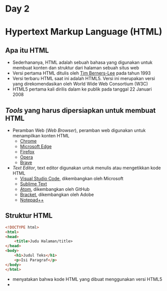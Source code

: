 # Day 2

# Hypertext Markup Language (HTML)

## Apa itu HTML

- Sederhananya, HTML adalah sebuah bahasa yang digunakan untuk membuat konten dan struktur dari halaman sebuah situs web
- Versi pertama HTML ditulis oleh [Tim Berners-Lee](https://en.wikipedia.org/wiki/Tim_Berners-Lee) pada tahun 1993
- Versi terbaru HTML saat ini adalah HTML5. Versi ini merupakan versi yang direkomendasikan oleh World Wide Web Consortium (W3C)
- HTML5 pertama kali dirilis dalam ke publik pada tanggal 22 Januari 2008

## *Tools* yang harus dipersiapkan untuk membuat HTML

- Peramban Web (*Web Browser*), peramban web digunakan untuk menampilkan konten HTML
    - [Chrome](https://www.google.com/chrome/)
    - [Microsoft Edge](https://www.microsoft.com/en-us/edge)
    - [Firefox](https://www.mozilla.org/en-US/firefox/new/)
    - [Opera](https://www.opera.com/browsers/opera)
    - [Brave](https://brave.com/)
- *Text Editor*, text editor digunakan untuk menulis atau mengetikkan kode HTML
    - [Visual Studio Code](https://code.visualstudio.com/download), dikembangkan oleh Microsoft
    - [Sublime Text](https://www.sublimetext.com/)
    - [Atom](https://atom.io/), dikembangkan oleh GitHub
    - [Bracket](https://brackets.io/), dikembangkan oleh Adobe
    - [Notepad++](https://notepad-plus-plus.org/downloads/)

## Struktur HTML

```html
<!DOCTYPE html>
<html>
<head>
	<title>Judu Halaman/title>
</head>
<body>
	<h1>Judul Teks</h1>
	<p>Isi Paragraf</p>
</body>
</html>
```

- <!DOCTYPE html> menyatakan bahwa kode HTML yang dibuat menggunakan versi HTML5
- <title> menyatakan elemen akar dari halaman HTML
- <head> berisi informasi meta tentang halaman HTML
- <title> digunakan untuk membuat judul halaman HTML
- <body> menyatakan badan HTML, dan merupakan wadah untuk semua konten yang terlihat, seperti judul, paragraf, gambar, *hyperlink*, tabel, *list*, dan lain-lain.
- <h1> digunakan membuat judul besar
- <p> digunakan untuk menyatakan paragraf

## Elemen HTML

Elemen HTML terdiri dari *tag* pembuka, kontennya, dan *tag* penutup.

```html
<tagname> Isi konten </tagname>
```

Contoh Elemen HTML

```html
<h1> Judul Besar </h1>
<p> Ini adalah paragraf </p>
```

## Atribut HTML

Atribut merupakan properti dari sebuah elemen HTML

```html
<tagname attribute="value"> Isi konten </tagname>
```

- Semua elemen HTML bisa memiliki atribut
- Atribut selalu diletakkan pada *tag* pembuka sebuah elemen
- Semua atribut yang bisa dipakai untuk elemen HTML bisa dilihat melalui [tautan](https://www.w3schools.com/tags/ref_attributes.asp) berikut ini

Contoh Atribut HTML

```html
<a href="google.com">Klik di sini untuk membuka Google </a>
```

## Komentar pada HTML

- Komentar adalah sebuah teks yang tidak akan tampil pada peramban web (*web browser*).
- Komentar digunakan untuk memberikan penjelasan lebih lengkap tentang kode HTML yang ditulis
    
    ```html
    <!-- Ketikkan komentar di sini -->
    ```
    
    > Perhatikan bahwa terdapat tanda seru (!) pada *tag* pembuka, tetapi tidak ada pada *tag* penutup.
    > 
    
    Contoh 
    
    ```html
    <!-- Ini adalah komentar. Komentar tidak akan tampil di peramban web (*web browser*) -->
    ```
    

## Ekstensi Live Server pada Visual Studio Code

- Setiap kita menuliskan kode HTML, kita harus me-*refresh* halaman web tersebut di peramban web (*web browser*) untuk menampilkan kode yang telah dibuat. Hal tersebut akan sangat merepotkan karena harus berulang kali me-*refresh* halamannya
- Solusi dari permasalahan tersebut adalah dengan menginstal ekstensi yang bernama **Live Server** pada Visual Studio Code
- Ekstensi Live Server memiliki fitur *live reload* yang memungkinkan kita untuk tidak berulang kali me-*refresh* halaman web

## *Tag* HTML Populer

- <p>, digunakan untuk membuat paragraf
- <h1> - <h6>, digunakan untuk membuat judul besar
- <i> atau <em>, digunakan untuk membuat teks miring
- <b> atau <strong>, digunakan untuk menebalkan teks
- <a>, digunakan untuk membuat *hyperlink*
- <hr>, digunakan untuk membuat garis pemisah horizontal
- <img>, digunakan untuk memanggil gambar
- <video>, digunakan untuk memanggil video
- <table>, digunakan untuk membuat tabel
- <form>, digunakan untuk membuat form

## Elemen Semantik pada HTML

- Elemen semantik adalah elemen yang memiliki arti.
- Terdapat beberapa *tag* semantik yang dapat digunakan untuk mendefinisikan bagian yang berbeda dari halaman web
    - <article>
    - <aside>
    - <details>
    - <figcaption>
    - <figure>
    - <footer>
    - <header>
    - <main>
    - <mark>
    - <nav>
    - <section>
    - <summary>
    - <time>
- Kegunaan menggunakan elemen semantik adalah meningkatkan aksesibilitas, meningkatkan SEO, serta lebih mudah di-*maintain*

## Deploy HTML

- Deploy adalah sebuah proses untuk menyebarkan atau mengunggah kode ke web server agak bisa di akses oleh banyak orang
- Kode HTML bisa disebarkan atau diunggah melalui layanan berikut
    - Netlify
    - GitHub Pages
    - Firebase
    - Microsoft Azure

## Sekian dan Terima kasih

Medan, 28 September 2022

Andrian Putra Ramadan